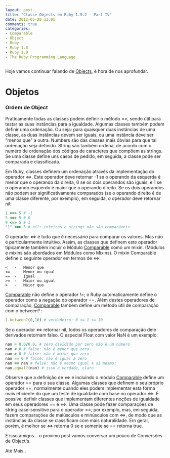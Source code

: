 ```yaml
---
layout: post
title: "Classe Objects em Ruby 1.9.2 - Part IV"
date: 2012-05-20 13:01
comments: true
categories:
- Comparable
- Object
- Ruby
- Ruby 1.8
- Ruby 1.9
- The Ruby Programming Language
---
```

<!--more-->
<p>Hoje vamos continuar falando de <a href="http://ruby-doc.org/core-1.9.3/Object.html">Objects</a>, é hora de nos aprofundar.</p>

<h1>Objetos</h1>

<h3>Ordem de Object</h3>

Praticamente todas as classes podem definir o método ==, sendo útil para testar as suas instâncias para a igualdade. Algumas
classes também podem definir uma ordenação. Ou seja: para quaisquer duas instâncias de uma classe, as duas instâncias devem ser iguais,
ou uma instância deve ser "menos que" a outra. Numbers são das classes mais óbvias para que tal ordenação seja definido.
String são também ordena, de acordo com o numéro de ordenação dos códigos de caracteres que compõem as strings. Se uma classe define
uns casos de pedido, em seguida, a classe pode ser comparada e classificada.

Em Ruby, classes definem um ordenação através da implementação do operador <=>. Este operador deve retornar -1 se o operando da esquerda
é menor que o operando da direita, 0 se os dois operandos são iguais, e 1 se o operando esquerdo é maior que o operando direito.
Se os dois operandos não podem ser	 significativamente comparados (se o operando direito é de uma classe diferente, por exemplo),
em seguida, o operador deve retornar nil:

``` ruby Operador <=>
1 <=> 5 # -1
5 <=> 5 # 0
9 <=> 5 # 1
"1" <=> 5 # nil: inteiros e strings não são comparáveis
```

O operador <=> é tudo que é necessário para comparar os valores. Mas não é particularmente intuitivo. Assim, as classes que definem
este operador tipicamente também incluir o Módulo <a href="http://ruby-doc.org/core-1.9.2/Comparable.html">Comparable</a> como um mixin.
(Módulos e mixins são abordados em Módulos como Mixins). O mixin Comparable define o seguinte operador em termos de <=>:

	< 	-	Menor que
	<=	-	Menor ou igual
	==	-	Igual
	>=	-	Maior ou igual
	>	-	Maior que

<a href="http://ruby-doc.org/core-1.9.2/Comparable.html">Comparable</a> não define o operador !=; o Ruby automaticamente define o
operador como a negação do operador ==. Além destes operadores de comparação, <a href="http://ruby-doc.org/core-1.9.2/Comparable.html">Comparable</a> também define um método útil de comparação com o between? :

``` ruby Comparable between?
1.between?(0,10) # verdadeiro: 0 <= 1 <= 10
```

Se o operador <=> retornar nil, todos os operadores de comparação dele derivados retornam falso. O especial Float com valor NaN é um exemplo:

``` ruby Float NaN
nan = 0.0/0.0; # zero dividido por zero não é um número
nan < 0 # false: não é menor que zero
nan > 0 # false: não é maior que zero
nan == 0 # false: não é igual a zero
nan == nan # false: não é mesmo igual a si mesmo!
nan.equal?(nan) # isso é verdade, claro
```

Observe que a definição de <=> e incluindo o módulo <a href="http://ruby-doc.org/core-1.9.2/Comparable.html">Comparable</a> define um operador == para o sua classe. Algumas classes que definem o seu próprio operador ==, normalmente quando eles podem
implementar esta forma mais eficiente do que um teste de igualdade com base no operador <=>. É possível definir classes que
implementam diferentes noções de igualdade em seus operadores == e <=>. Uma classe pode fazer comparações de string case-sensitive
para o operador ==, por exemplo, mas, em seguida, fazem comparações de maiúsculos e minúsculos com <=>, de modo que as instâncias da classe
se classificam com mais naturalidade. Em geral, porém, é melhor se <=> retorna 0 se e somente se == retorna true.

É isso amigos... o proximo post vamos conversar um pouco de Conversões de Object's.

Até Mais..